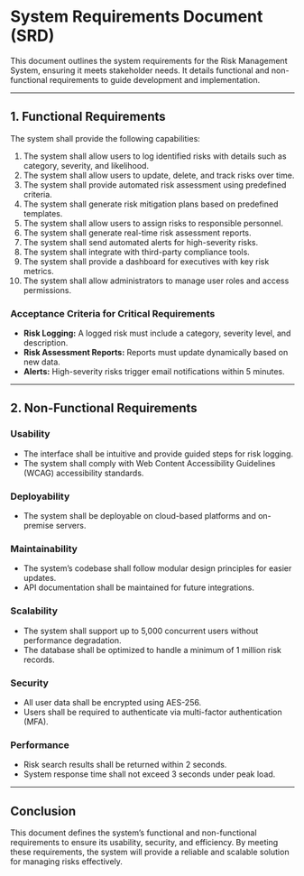 # **System Requirements Document (SRD)**

This document outlines the system requirements for the Risk Management System, ensuring it meets stakeholder needs. It details functional and non-functional requirements to guide development and implementation.

---

## **1. Functional Requirements**  
The system shall provide the following capabilities:  

1. The system shall allow users to log identified risks with details such as category, severity, and likelihood.  
2. The system shall allow users to update, delete, and track risks over time.  
3. The system shall provide automated risk assessment using predefined criteria.  
4. The system shall generate risk mitigation plans based on predefined templates.  
5. The system shall allow users to assign risks to responsible personnel.  
6. The system shall generate real-time risk assessment reports.  
7. The system shall send automated alerts for high-severity risks.  
8. The system shall integrate with third-party compliance tools.  
9. The system shall provide a dashboard for executives with key risk metrics.  
10. The system shall allow administrators to manage user roles and access permissions.  

### **Acceptance Criteria for Critical Requirements**  
- **Risk Logging:** A logged risk must include a category, severity level, and description.  
- **Risk Assessment Reports:** Reports must update dynamically based on new data.  
- **Alerts:** High-severity risks trigger email notifications within 5 minutes.  

---

## **2. Non-Functional Requirements**  

### **Usability**  
- The interface shall be intuitive and provide guided steps for risk logging.  
- The system shall comply with Web Content Accessibility Guidelines (WCAG) accessibility standards.  

### **Deployability**  
- The system shall be deployable on cloud-based platforms and on-premise servers.  

### **Maintainability**  
- The system’s codebase shall follow modular design principles for easier updates.  
- API documentation shall be maintained for future integrations.  

### **Scalability**  
- The system shall support up to 5,000 concurrent users without performance degradation.  
- The database shall be optimized to handle a minimum of 1 million risk records.  

### **Security**  
- All user data shall be encrypted using AES-256.  
- Users shall be required to authenticate via multi-factor authentication (MFA).  

### **Performance**  
- Risk search results shall be returned within 2 seconds.  
- System response time shall not exceed 3 seconds under peak load.  

---

## **Conclusion**  
This document defines the system’s functional and non-functional requirements to ensure its usability, security, and efficiency. By meeting these requirements, the system will provide a reliable and scalable solution for managing risks effectively.  

